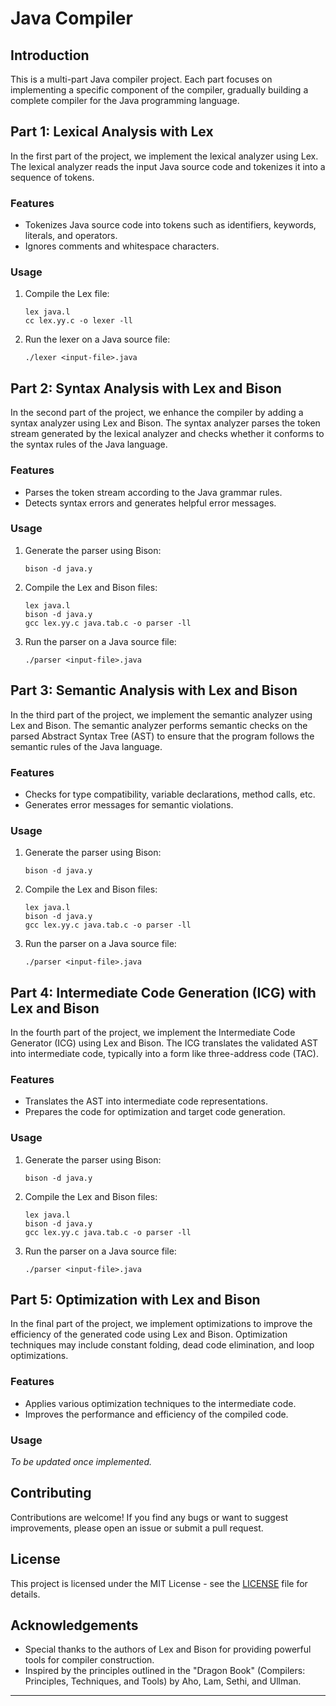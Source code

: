 
# Java Compiler

## Introduction

This is a multi-part Java compiler project. Each part focuses on implementing a specific component of the compiler, gradually building a complete compiler for the Java programming language.

## Part 1: Lexical Analysis with Lex

In the first part of the project, we implement the lexical analyzer using Lex. The lexical analyzer reads the input Java source code and tokenizes it into a sequence of tokens.

### Features

- Tokenizes Java source code into tokens such as identifiers, keywords, literals, and operators.
- Ignores comments and whitespace characters.

### Usage

1. Compile the Lex file:
   ```
   lex java.l
   cc lex.yy.c -o lexer -ll
   ```

2. Run the lexer on a Java source file:
   ```
   ./lexer <input-file>.java
   ```

## Part 2: Syntax Analysis with Lex and Bison

In the second part of the project, we enhance the compiler by adding a syntax analyzer using Lex and Bison. The syntax analyzer parses the token stream generated by the lexical analyzer and checks whether it conforms to the syntax rules of the Java language.

### Features

- Parses the token stream according to the Java grammar rules.
- Detects syntax errors and generates helpful error messages.

### Usage

1. Generate the parser using Bison:
   ```
   bison -d java.y
   ```

2. Compile the Lex and Bison files:
   ```
   lex java.l
   bison -d java.y
   gcc lex.yy.c java.tab.c -o parser -ll
   ```

3. Run the parser on a Java source file:
   ```
   ./parser <input-file>.java
   ```

## Part 3: Semantic Analysis with Lex and Bison

In the third part of the project, we implement the semantic analyzer using Lex and Bison. The semantic analyzer performs semantic checks on the parsed Abstract Syntax Tree (AST) to ensure that the program follows the semantic rules of the Java language.

### Features

- Checks for type compatibility, variable declarations, method calls, etc.
- Generates error messages for semantic violations.

### Usage


1. Generate the parser using Bison:
   ```
   bison -d java.y
   ```

2. Compile the Lex and Bison files:
   ```
   lex java.l
   bison -d java.y
   gcc lex.yy.c java.tab.c -o parser -ll
   ```

3. Run the parser on a Java source file:
   ```
   ./parser <input-file>.java
   ```

## Part 4: Intermediate Code Generation (ICG) with Lex and Bison

In the fourth part of the project, we implement the Intermediate Code Generator (ICG) using Lex and Bison. The ICG translates the validated AST into intermediate code, typically into a form like three-address code (TAC).

### Features

- Translates the AST into intermediate code representations.
- Prepares the code for optimization and target code generation.

### Usage


1. Generate the parser using Bison:
   ```
   bison -d java.y
   ```

2. Compile the Lex and Bison files:
   ```
   lex java.l
   bison -d java.y
   gcc lex.yy.c java.tab.c -o parser -ll
   ```

3. Run the parser on a Java source file:
   ```
   ./parser <input-file>.java
   ```

## Part 5: Optimization with Lex and Bison

In the final part of the project, we implement optimizations to improve the efficiency of the generated code using Lex and Bison. Optimization techniques may include constant folding, dead code elimination, and loop optimizations.

### Features

- Applies various optimization techniques to the intermediate code.
- Improves the performance and efficiency of the compiled code.

### Usage

*To be updated once implemented.*

## Contributing

Contributions are welcome! If you find any bugs or want to suggest improvements, please open an issue or submit a pull request.

## License

This project is licensed under the MIT License - see the [LICENSE](LICENSE) file for details.

## Acknowledgements

- Special thanks to the authors of Lex and Bison for providing powerful tools for compiler construction.
- Inspired by the principles outlined in the "Dragon Book" (Compilers: Principles, Techniques, and Tools) by Aho, Lam, Sethi, and Ullman.

---
